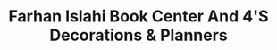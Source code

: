 ---
title: "Farhan Islahi Book Center And 4'S Decorations & Planners"
url: /karachi/farhan-islahi-book-center-and-4s-decorations-and-planners/
shop: books
---